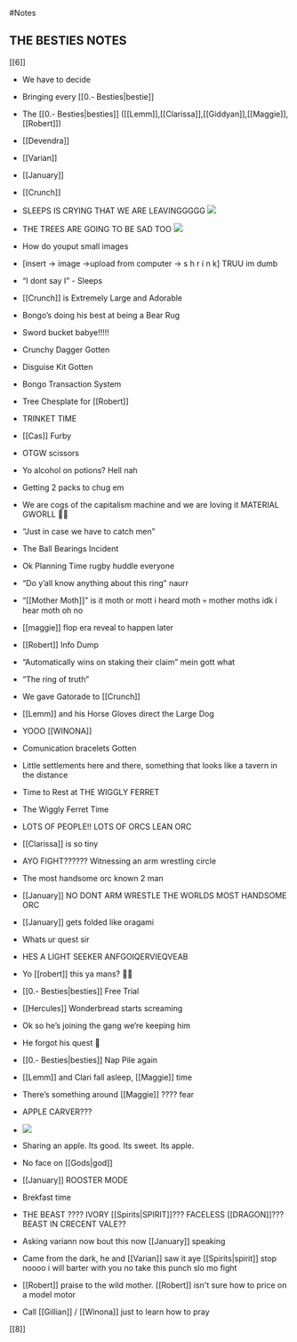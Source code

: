 #Notes 

## THE BESTIES NOTES

[[6]]

-   We have to decide
    
-   Bringing every [[0.- Besties|bestie]]
    

-   The [[0.- Besties|besties]] ([[Lemm]],[[Clarissa]],[[Giddyan]],[[Maggie]],[[Robert]])
    
-   [[Devendra]]
    
-   [[Varian]]
    
-   [[January]]
    
-   [[Crunch]]
    

-   SLEEPS IS CRYING THAT WE ARE LEAVINGGGGG ![](https://lh5.googleusercontent.com/k_O5Wa7cfu-dGTse9rnU_121BpwSHWQ6Ld-oVdiRBBeEJ7W8QGdXkR5Pr4bQQ7a3AaACH_9YljbcllzhKtaQQKUlaNq-ruR78Lrve_DukLwBmA4-T2CArmkloVmGp4Uw90FKkE13khjzaP-8wA)
    
-   THE TREES ARE GOING TO BE SAD TOO ![](https://lh5.googleusercontent.com/z3LPnZAYzAfocP3EM4D6Ft9POSz6trn9V80S79ZINq-zxR84HbpLAxnqDQdlfkdOSelU8NZ9_kvZC_RV1xkI8aGy5Hl__JsQ9XmI-oxTLWmqVIEBozbO5dr_hnZ-N48M6VeqMUxG_d8VyjkuEw)
    
-   How do youput small images
    
-   [insert -> image ->upload from computer -> s h r i n k] TRUU im dumb
    
-   “I dont say I” - Sleeps
    
-   [[Crunch]] is Extremely Large and Adorable
    
-   Bongo’s doing his best at being a Bear Rug
    
-   Sword bucket babye!!!!!
    
-   Crunchy Dagger Gotten 
    
-   Disguise Kit Gotten
    
-   Bongo Transaction System 
    
-   Tree Chesplate for [[Robert]]
    
-   TRINKET TIME
    
-   [[Cas]] Furby
    
-   OTGW scissors
    
-   Yo alcohol on potions? Hell nah 
    
-   Getting 2 packs to chug em
    
-   We are cogs of the capitalism machine and we are loving it MATERIAL GWORLL 💅💅
    
-   “Just in case we have to catch men”
    
-   The Ball Bearings Incident
    
-   Ok Planning Time rugby huddle everyone
    
-   “Do y’all know anything about this ring” naurr
    
-   “[[Mother Moth]]” is it moth or mott i heard moth 💀 mother moths idk i hear moth oh no
    
-   [[maggie]] flop era reveal to happen later 
    
-   [[Robert]] Info Dump 
    
-   “Automatically wins on staking their claim” mein gott what
    
-   “The ring of truth”
    
-   We gave Gatorade to [[Crunch]]
    
-   [[Lemm]] and his Horse Gloves direct the Large Dog
    
-   YOOO [[WINONA]] 
    
-   Comunication bracelets Gotten
    
-   Little settlements here and there, something that looks like a tavern in the distance
    
-   Time to Rest at THE WIGGLY FERRET
    
-   The Wiggly Ferret Time
    
-   LOTS OF PEOPLE!! LOTS OF ORCS LEAN ORC
    
-   [[Clarissa]] is so tiny 
    
-   AYO FIGHT?????? Witnessing an arm wrestling circle
    
-   The most handsome orc known 2 man
    
-   [[January]] NO DONT ARM WRESTLE THE WORLDS MOST HANDSOME ORC
    
-   [[January]] gets folded like oragami
    
-   Whats ur quest sir
    
-   HES A LIGHT SEEKER ANFGOIQERVIEQVEAB
    
-   Yo [[robert]] this ya mans? 🤨🤨
    
-   [[0.- Besties|besties]] Free Trial
    
-   [[Hercules]] Wonderbread starts screaming
    
-   Ok so he’s joining the gang we’re keeping him
    
-   He forgot his quest 🗿
    
-   [[0.- Besties|besties]] Nap Pile again
    
-   [[Lemm]] and Clari fall asleep, [[Maggie]] time
    
-   There’s something around [[Maggie]] ???? fear
    
-   APPLE CARVER???
    
-   ![](https://lh4.googleusercontent.com/ARwV3pZ6Mh9vFFjGWS21-BsJJ5gXkWWtLJ5mzubSY9UZlU-PNjmb3t5U4Sl3z_5ARyrZhD6n3jzgQSUW7tmAWdxWXW4l3ioqmCxdgoC4vrCYsnVgzqToz68jiEZTZW2LITAr3dh8LslhoyvVpQ)
    
-   Sharing an apple. Its good. Its sweet. Its apple.
    
-   No face on [[Gods|god]] 
    
-   [[January]] ROOSTER MODE
    
-   Brekfast time
    
-   THE BEAST ???? IVORY [[Spirits|SPIRIT]]??? FACELESS [[DRAGON]]??? BEAST IN CRECENT VALE??
    
-   Asking variann now bout this now [[January]] speaking
    
-   Came from the dark, he and [[Varian]] saw it aye [[Spirits|spirit]] stop noooo i will barter with you no take this punch slo mo fight
    
-   [[Robert]] praise to the wild mother. [[Robert]] isn't sure how to price on a model motor
    
-   Call [[Gillian]] / [[Winona]] just to learn how to pray
    
[[8]]